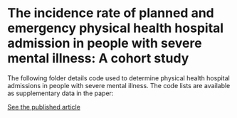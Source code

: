 # The incidence rate of planned and emergency physical health hospital admission in people with severe mental illness: A cohort study
The following folder details code used to determine physical health hospital admissions in people with severe mental illness. The code lists are available as supplementary data in the paper:

[See the published article](https://pubmed.ncbi.nlm.nih.gov/36069188/)
